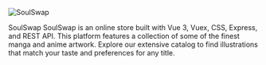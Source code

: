 ![SoulSwap](https://github.com/user-attachments/assets/1d930c08-a0cc-4245-abd9-49030f1d15ee)

SoulSwap
SoulSwap is an online store built with Vue 3, Vuex, CSS, Express, and REST API. This platform features a collection of some of the finest manga and anime artwork. Explore our extensive catalog to find illustrations that match your taste and preferences for any title.
